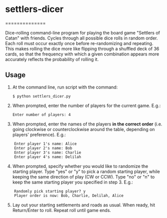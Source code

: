 # settlers-dicer
==============

Dice-rolling command-line program for playing the board game "Settlers of Catan" with friends.  Cycles through all possible dice rolls in random order.  Each roll must occur exactly once before re-randomizing and repeating.  This makes rolling the dice more like flipping through a shuffled deck of 36 cards, so that the frequency with which a given combination appears more accurately reflects the probability of rolling it.

## Usage

1. At the command line, run script with the command:
	```
	$ python settlers_dicer.py
	```
2. When prompted, enter the number of players for the current game.  E.g.:
	```
	Enter number of players: 4
	```
3. When prompted, enter the names of the players **in the correct order** (i.e. going clockwise or counterclockwise around the table, depending on players' preference).  E.g.:
```
	Enter player 1's name: Alice
	Enter player 2's name: Bob
	Enter player 3's name: Charlie
	Enter player 4's name: Delilah
```
4. When prompted, specify whether you would like to randomize the starting player.  Type "yes" or "y" to pick a random starting player, while keeping the same direction of play (CW or CCW).  Type "no" or "n" to keep the same starting player you specified in step 3.  E.g.:
```
	Randomly pick starting player? y
	Player order is now: Bob, Charlie, Delilah, Alice
```
5. Lay out your starting settlements and roads as usual.  When ready, hit Return/Enter to roll.  Repeat roll until game ends.

